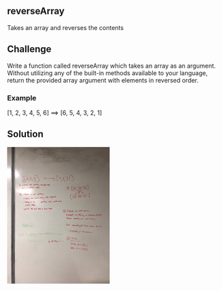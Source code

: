 ## reverseArray
Takes an array and reverses the contents

## Challenge
Write a function called reverseArray which takes an array as an argument. Without utilizing any of the built-in methods available to your language, return the provided array argument with elements in reversed order.

### Example
[1, 2, 3, 4, 5, 6] ==> [6, 5, 4, 3, 2, 1]
 

## Solution
![Reverse image](/Assets/Reverse_array.JPG)
